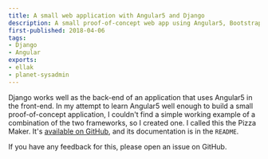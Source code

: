 ```yaml
---
title: A small web application with Angular5 and Django
description: A small proof-of-concept web app using Angular5, Bootstrap, Django and the Django Rest Framework.
first-published: 2018-04-06
tags:
- Django
- Angular
exports:
- ellak
- planet-sysadmin
---
```


Django works well as the back-end of an application that uses Angular5 in the front-end. In my attempt to learn
Angular5 well enough to build a small proof-of-concept application, I couldn't find a simple working example of a
combination of the two frameworks, so I created one. I called this the Pizza Maker. It's [available on GitHub][1], and
its documentation is in the `README`.

If you have any feedback for this, please open an issue on GitHub.

<!-- Links -->
[1]: https://github.com/marios-zindilis/pizza-maker "Pizza Maker"
